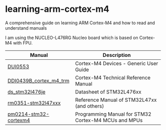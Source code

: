 # learning-arm-cortex-m4
A comprehensive guide on learning ARM Cortex-M4 and how to read and understand manuals

I am using the NUCLEO-L476RG Nucleo board which is based on Cortex-M4 with FPU.

| Manual | Description |
|--------|-------------|
| [DUI0553](manuals/DUI0553.pdf) | Cortex-M4 Devices - Generic User Guide |
| [DDI0439B_cortex_m4_trm](manuals/DDI0439B_cortex_m4_r0p0_trm.pdf) | Cortex-M4 Technical Reference Manual |
| [ds_stm32l476je](manuals/ds_stm32l476je.pdf) | Datasheet of STM32L476xx |
| [rm0351-stm32l47xxx](manuals/rm0351-stm32l47xxx.pdf) | Reference Manual of STM32L47xx (and others) |
| [pm0214-stm32-cortexm4](manuals/pm0214-stm32-cortexm4-mcus-and-mpus-programming-manual-stmicroelectronics.pdf ) | Programming Manual for STM32 Cortex-M4 MCUs and MPUs |

 
